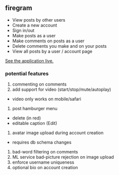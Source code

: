 ## firegram

- View posts by other users
- Create a new account
- Sign in/out
- Make posts as a user
- Make comments on posts as a user
- Delete comments you make and on your posts
- View all posts by a user / account page

[See the application live.](https://firegram-62656.web.app/)

### potential features

1. commenting on comments
1. add support for video (start/stop/mute/autoplay)
  - video only works on mobile/safari
1. post hamburger menu
  - delete (in red)
  - editable caption (Edit)
1. avatar image upload during account creation
  - requires db schema changes
1. bad-word filtering on comments
1. ML service bad-picture rejection on image upload
1. enforce username uniqueness
1. optional bio on account creation
